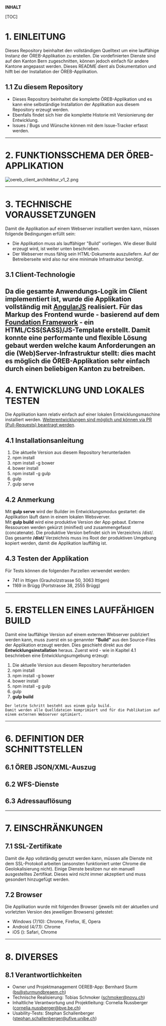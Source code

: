 **INHALT**

[TOC]

# 1. EINLEITUNG #
Dieses Repository beinhaltet den vollständigen Quelltext um eine lauffähige Instanz der ÖREB-Applikation zu erstellen. Die vordefinierten Dienste sind auf den Kanton Bern zugeschnitten, können jedoch einfach für andere Kantone angepasst werden. Dieses README dient als Dokumentation und hilft bei der Installation der ÖREB-Applikation. 

## 1.1 Zu diesem Repository ##
* Dieses Repository beinhaltet die komplette ÖREB-Applikation und es kann eine selbständige Installation der Applikation aus diesem Repository erzeugt werden.
* Ebenfalls findet sich hier die komplette Historie mit Versionierung der Entwicklung. 
* Issues / Bugs und Wünsche können mit dem Issue-Tracker erfasst werden.

---

# 2. FUNKTIONSSCHEMA DER ÖREB-APPLIKATION #
![oereb_client_architektur_v1_2.png](https://bitbucket.org/repo/kbojGq/images/2306584680-oereb_client_architektur_v1_2.png)

---

# 3. TECHNISCHE VORAUSSETZUNGEN #
Damit die Applikation auf einem Webserver installiert werden kann, müssen folgende Bedingungen erfüllt sein:

* Die Applikation muss als lauffähiger "Build" vorliegen. Wie dieser Build erzeugt wird, ist weiter unten beschrieben.
* Der Webserver muss fähig sein HTML-Dokumente auszuliefern. Auf der Betreiberseite wird also nur eine minimale Infrastruktur benötigt.

## 3.1 Client-Technologie ##
Da die gesamte Anwendungs-Logik im Client implementiert ist, wurde die Applikation vollständig mit [AngularJS](https://angularjs.org/) realisiert. Für das Markup des Frontend wurde - basierend auf dem [Foundation Framework](http://foundation.zurb.com/) - ein HTML/CSS(SASS)/JS-Template erstellt.
Damit konnte eine performante und flexible Lösung gebaut werden welche kaum Anforderungen an die (Web)Server-Infrastruktur stellt: dies macht es möglich die ÖREB-Applikation sehr einfach durch einen beliebigen Kanton zu betreiben.
---

# 4. ENTWICKLUNG UND LOKALES TESTEN #
Die Applikation kann relativ einfach auf einer lokalen Entwicklungsmaschine installiert werden. [Weiterentwicklungen sind möglich und können via PR (Pull-Requests) beantragt werden](https://bitbucket.org/stubr/oereb-app/pull-requests/).

## 4.1 Installationsanleitung ##

1. Die aktuelle Version aus diesem Repository herunterladen
2. npm install
3. npm install -g bower
4. bower install
5. npm install -g gulp
6. gulp
7. gulp serve

## 4.2 Anmerkung ##
Mit **gulp serve** wird der Builder im Entwicklungsmodus gestartet: die Applikation läuft dann in einem lokalen Websverver.  
Mit **gulp build** wird eine produktive Version der App gebaut. Externe Ressourcen werden gekürzt (minified) und zusammengefasst (concatenate). Die produktive Version befindet sich im Verzeichnis /dist/. Das gesamte **/dist/** Verzeichnis muss ins Root der produktiven Umgebung kopiert werden, damit die Applikation lauffähig ist.

## 4.3 Testen der Applikation ##
Für Tests können die folgenden Parzellen verwendet werden:

* 741 in Ittigen (Grauholzstrasse 50, 3063 Ittigen)
* 1169 in Brügg (Portstrasse 38, 2555 Brügg)

---

# 5. ERSTELLEN EINES LAUFFÄHIGEN BUILD #
Damit eine lauffähige Version auf einem externen Webserver publiziert werden kann, muss zuerst ein so genannter **"Build"** aus den Source-Files der Applikation erzeugt werden. Dies geschieht direkt aus der **Entwicklungsinstallation** heraus. Zuerst wird - wie in Kapitel 4.1 beschrieben eine Entwicklungsumgebung erzeugt:

1. Die aktuelle Version aus diesem Repository herunterladen
2. npm install
3. npm install -g bower
4. bower install
5. npm install -g gulp
6. gulp
7. **gulp build**


```
Der letzte Schritt besteht aus einem gulp build. 
Damit werden alle Quelldateien komprimiert und für die Publikation auf einem externen Webserver optimiert.
```

---

# 6. DEFINITION DER SCHNITTSTELLEN #
## 6.1 ÖREB JSON/XML-Auszug ##

## 6.2 WFS-Dienste ##

## 6.3 Adressauflösung ##

---

# 7. EINSCHRÄNKUNGEN #
## 7.1 SSL-Zertifikate ##
Damit die App vollständig genutzt werden kann, müssen alle Dienste mit dem SSL-Protokoll arbeiten (ansonsten funktioniert unter Chrome die Geolokalisierung nicht). Einige Dienste besitzen nur ein manuell ausgestelltes Zertifikat. Dieses wird nicht immer akzeptiert und muss gesondert hinzugefügt werden. 

## 7.2 Browser ##
Die Applikation wurde mit folgenden Browser (jeweils mit der aktuellen und vorletzten Version des jeweiligen Browsers) getestet:

 * Windows (7/10): Chrome, Firefox, IE, Opera
 * Android (4/7.1): Chrome
 * iOS (): Safari, Chrome 

---

# 8. DIVERSES #
## 8.1 Verantwortlichkeiten ##

* Owner und Projektmanagement OEREB-App: Bernhard Sturm (bs@sturmundbreaem.ch)
* Technische Realisierung: Tobias Schmoker (schmoker@novu.ch)
* Inhaltliche Verantwortung und Projektleitung: Cornelia Nussberger (cornelia.nussberger@bve.be.ch)
* Usability-Tests: Stephan Schallenberger (stephan.schallenberger@ufive.unibe.ch)